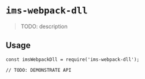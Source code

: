 # `ims-webpack-dll`

> TODO: description

## Usage

```
const imsWebpackDll = require('ims-webpack-dll');

// TODO: DEMONSTRATE API
```
